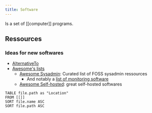 ```yaml
---
title: Software
---
```



Is a set of [[computer]] programs.
## Ressources
### Ideas for new softwares
- [AlternativeTo](https://alternativeto.net/)
- [Awesome's lists](https://github.com/sindresorhus/awesome)
	- [Awesome Sysadmin](https://github.com/awesome-foss/awesome-sysadmin): Curated list of FOSS sysadmin ressources
		- And notably a [list of monitoring software](https://github.com/awesome-foss/awesome-sysadmin#monitoring)
	- [Awesome Self-hosted](https://github.com/awesome-selfhosted/awesome-selfhosted): great self-hosted softwares

```dataview
TABLE file.path as "Location"
FROM [[]] 
SORT file.name ASC
SORT file.path ASC
```
